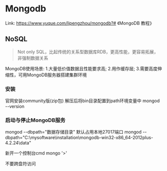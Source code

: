 # Mongodb

Link: https://www.yuque.com/lipengzhou/mongodb?# 《MongoDB 教程》

## NoSQL
> Not only SQL，比起传统的关系型数据库RDB，更高性能，更容易拓展，非强制数据关系

MongoDB使用场景: 1.大量低价值数据且性能要求高; 2.用作缓存层; 3.需要高度伸缩性，可用MongoDB服务器搭建集群环境


### 安装
官网安装community版(zip包)
解压后将bin目录配置到path环境变量中
mongod --version


### 启动与停止MongoDB服务
mongod --dbpath="数据存储目录" 默认占用本地27017端口
mongod --dbpath="C:\mysoftware\installation\mongodb-win32-x86_64-2012plus-4.2.24\data"

新开一个控制台cmd
mongo
'>'

不要跨盘符访问
